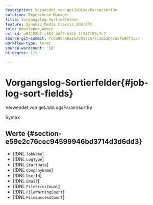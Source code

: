 ```yaml
---
description: Verwendet von getJobLogsParam/sortBy
solution: Experience Manager
title: Vorgangslog-Sortierfelder
feature: Dynamic Media Classic,SDK/API
role: Developer,Admin
exl-id: a84452b5-c464-4df6-b34b-1f912f89c7c7
source-git-commit: fcda99340a18d5037157723bb3bdca5fa9df3277
workflow-type: tm+mt
source-wordcount: '18'
ht-degree: 11%

---
```


# Vorgangslog-Sortierfelder{#job-log-sort-fields}

Verwendet von getJobLogsParam/sortBy

Syntax

## Werte {#section-e59e2c76cec94599946bd3714d3d6dd3}

* [!DNL `JobName`]
* [!DNL `LogType`]
* [!DNL `StartDate`]
* [!DNL `CompanyName`]
* [!DNL `UserId`]
* [!DNL `Email`]
* [!DNL `FileErrorCount`]
* [!DNL `FileWarningCount`]
* [!DNL `FileSuccessCount`]
